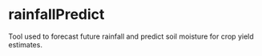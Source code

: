 # rainfallPredict
Tool used to forecast future rainfall and predict soil moisture for crop yield estimates.
